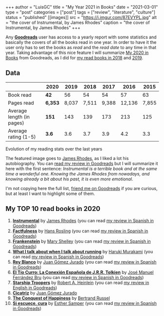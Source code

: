+++
author = "LuisGC"
title = "My Year 2021 in Books"
date = "2021-03-01"
type = "post"
categories = ["post"]
tags = ["review", "literature", "culture"]
status = "published"
[[images]]
  src = "https://i.imgur.com/87EVYPL.jpg"
  alt = "the cover of Instrumental, by James Rhodes"
  caption = "the cover of Instrumental, by James Rhodes"
+++

Any [**Goodreads**](https://www.goodreads.com/) user has access to a yearly report with some statistics and basically the covers of all the books read in one year. In order to have it the user only has to set the books as _read_ and the _read date_ to any time in that year. Taking advantage of this nice feature I will summarize [My 2020 in Books](https://www.goodreads.com/user/year_in_books/2020/12155365) from Goodreads, as I did for [my read books in 2018](/blog/2019/01/my-year-2018-in-books/) and [2019](/blog/2020/01/my-year-2019-in-books/).

## Data

|  | 2020 | 2019 | 2018 | 2017 | 2016 | 2015 |
|---|---|---|---|---|---|---|
| Book read | **42** | 56 | 54 | 54 | 57 | 63 |
| Pages read | **6,353** | 8,037 | 7,511 | 9,388 | 12,136 | 7,855 |
| Average length (in pages) | **151** | 143 | 139 | 173 | 213 | 125 |
| Average rating (1-5)  | **3.6** | 3.6 | 3.7 | 3.9 | 4.2 | 3.3 |

<figcaption>Evolution of my reading stats over the last years</figcaption>

The featured image goes to [James Rhodes](https://en.wikipedia.org/wiki/James_Rhodes_(pianist)), as I liked a lot his autobiography. You can [read my review in Goodreads](https://www.goodreads.com/review/show/3077000571?book_show_action=false&from_review_page=1) but I will summarize it here with the first sentence: _Instrumental is a terrible book and at the same time a wonderful one. Knowing the James Rhodes from nowadays, and knowing already a bit about his past, it is even more emotional_.

I'm not copying here the full list, [friend me on Goodreads](https://www.goodreads.com/user/show/12155365-luis) if you are curious, but at least I want to highlight some of them.

## My TOP 10 read books in 2020

1. [**Instrumental**](https://www.goodreads.com/book/show/22742702-instrumental) by [James Rhodes](https://www.goodreads.com/author/show/6032416.James_Rhodes) (you can read [my review in Spanish in Goodreads](https://www.goodreads.com/review/show/3077000571))
2. [**Factfulness**](https://www.goodreads.com/book/show/37850908-factfulness) by [Hans Rosling](https://www.goodreads.com/author/show/2790706.Hans_Rosling) (you can read [my review in Spanish in Goodreads](https://www.goodreads.com/review/show/2851796053))
3. [**Frankenstein**](https://www.goodreads.com/book/show/30141467-frankenstein) by [Mary Shelley](https://www.goodreads.com/author/show/11139.Mary_Wollstonecraft_Shelley) (you can read [my review in Spanish in Goodreads](https://www.goodreads.com/review/show/2578430590))
4. [**What I talk about when I talk about running**](https://www.goodreads.com/book/show/8126085-what-i-talk-about-when-i-talk-about-running) by [Haruki Murakami](https://www.goodreads.com/author/show/3354.Haruki_Murakami) (you can read [my review in Spanish in Goodreads](https://www.goodreads.com/review/show/2093650777))
5. [**Rey Blanco**](https://www.goodreads.com/book/show/54334693-rey-blanco) by [Juan Gómez Jurado](https://www.goodreads.com/author/show/364872.Juan_Gomez_Jurado) (you can read [my review in Spanish in Goodreads](https://www.goodreads.com/review/show/3425013272))
6. [**El Tío Curro: La Conexión Española de J.R.R. Tolkien**](https://www.goodreads.com/book/show/43798589-el-t-o-curro-la-conexi-n-espa-ola-de-j-r-r-tolkien) by [José Manuel Ferrández Bru](https://www.goodreads.com/author/show/7078325.Jos_Manuel_Ferr_ndez_Bru) (you can read [my review in Spanish in Goodreads](https://www.goodreads.com/review/show/2818314425))
7. [**Starship Troopers**](https://www.goodreads.com/book/show/2432534.Starship_Troopers) by [Robert A. Heinlein](https://www.goodreads.com/author/show/205.Robert_A_Heinlein) (you can read [my review in English in Goodreads](https://www.goodreads.com/review/show/3186305262))
8. [**Cicatriz**](https://www.goodreads.com/book/show/27420709-cicatriz) by [Juan Gómez Jurado](https://www.goodreads.com/author/show/364872.Juan_Gomez_Jurado)
9. [**The Conquest of Happiness**](https://www.goodreads.com/book/show/19401553-the-conquest-of-happiness) by [Bertrand Russel](https://www.goodreads.com/author/show/17854.Bertrand_Russell)
10. [**Si escuece, cura**](https://www.goodreads.com/book/show/49075129-si-escuece-cura) by [Esther Samper](https://www.goodreads.com/author/show/6555067.Esther_Samper) (you can read [my review in Spanish in Goodreads](https://www.goodreads.com/review/show/3234997746))
